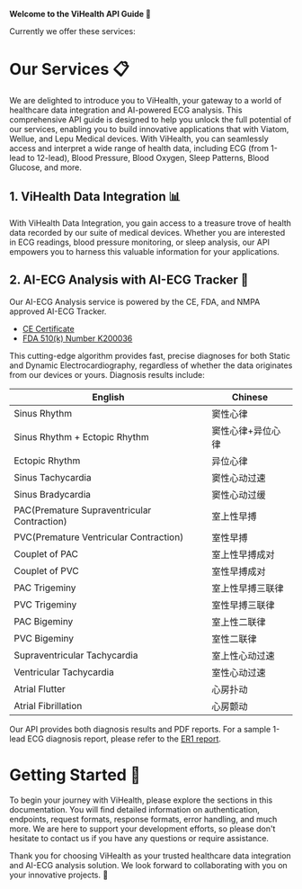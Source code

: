 **Welcome to the ViHealth API Guide 🌟**

Currently we offer these services:

# Our Services 📋
We are delighted to introduce you to ViHealth, your gateway to a world of healthcare data integration and AI-powered ECG analysis. This comprehensive API guide is designed to help you unlock the full potential of our services, enabling you to build innovative applications that with Viatom, Wellue, and Lepu Medical devices. With ViHealth, you can seamlessly access and interpret a wide range of health data, including ECG (from 1-lead to 12-lead), Blood Pressure, Blood Oxygen, Sleep Patterns, Blood Glucose, and more.

## 1. ViHealth Data Integration 📊
With ViHealth Data Integration, you gain access to a treasure trove of health data recorded by our suite of medical devices. Whether you are interested in ECG readings, blood pressure monitoring, or sleep analysis, our API empowers you to harness this valuable information for your applications.

## 2. AI-ECG Analysis with AI-ECG Tracker 🤖
Our AI-ECG Analysis service is powered by the CE, FDA, and NMPA approved AI-ECG Tracker.
- [CE Certificate](https://cdn.shopify.com/s/files/1/0612/3733/0107/files/ECG_Electrocardiographs_CE_Certificate.pdf?v=1651131799)
- [FDA 510(k) Number K200036](https://www.accessdata.fda.gov/cdrh_docs/pdf20/K200036.pdf)

This cutting-edge algorithm provides fast, precise diagnoses for both Static and Dynamic Electrocardiography, regardless of whether the data originates from our devices or yours. Diagnosis results include:

|   English   |   Chinese   |
| ---- | ---- |
| Sinus Rhythm | 窦性心律 |
| Sinus Rhythm + Ectopic Rhythm | 窦性心律+异位心律 |
| Ectopic Rhythm | 异位心律 |
| Sinus Tachycardia | 窦性心动过速 |
| Sinus Bradycardia | 窦性心动过缓 |
| PAC(Premature Supraventricular Contraction) | 室上性早搏 |
| PVC(Premature Ventricular Contraction) | 室性早搏 |
| Couplet of PAC | 室上性早搏成对 |
| Couplet of PVC | 室性早搏成对 |
| PAC Trigeminy | 室上性早搏三联律 |
| PVC Trigeminy | 室性早搏三联律 |
| PAC Bigeminy | 室上性二联律 |
| PVC Bigeminy | 室性二联律 |
| Supraventricular Tachycardia | 室上性心动过速 |
| Ventricular Tachycardia | 室性心动过速 |
| Atrial Flutter | 心房扑动 |
| Atrial Fibrillation | 心房颤动 |

Our API provides both diagnosis results and PDF reports. For a sample 1-lead ECG diagnosis report, please refer to the [ER1 report](./er1%20report%205h.pdf).

# Getting Started 🚀
To begin your journey with ViHealth, please explore the sections in this documentation. You will find detailed information on authentication, endpoints, request formats, response formats, error handling, and much more. We are here to support your development efforts, so please don't hesitate to contact us if you have any questions or require assistance.

Thank you for choosing ViHealth as your trusted healthcare data integration and AI-ECG analysis solution. We look forward to collaborating with you on your innovative projects. 🤝